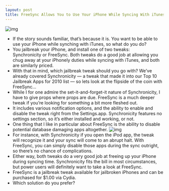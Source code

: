 ```yaml
---
layout: post
title: FreeSync Allows You to Use Your iPhone While Syncing With iTunes
---
```

![img](http://media.idownloadblog.com/wp-content/uploads/2011/02/FreeSync-02.png)
* If the story sounds familiar, that’s because it is. You want to be able to use your iPhone while synching with iTunes, so what do you do?
* You jailbreak your iPhone, and install one of two tweaks: Synchronicity or FreeSync. Both tweaks do a good job at allowing you chug away at your iPhonely duties while syncing with iTunes, and both are similarly priced.
* With that in mind, which jailbreak tweak should you go with? We’ve already covered Synchronicity — a tweak that made it into our Top 10 Jailbreak Apps for 2010 list — so lets look at the flipside of the coin with FreeSync…
* While I for one admire the set-it-and-forget-it nature of Synchronicity, I have to give props where props are due. FreeSync is a much deeper tweak if you’re looking for something a bit more fleshed out.
* It includes various notification options, and the ability to enable and disable the tweak right from the Settings.app. Synchronicity features no settings section, so it’s either installed and working, or not.
* One thing that I like in particular about FreeSync is the ability to disable potential database damaging apps altogether.
![img](http://media.idownloadblog.com/wp-content/uploads/2011/02/FreeSync-01.png)
* For instance, with Synchronicity if you open the iPod app, the tweak will recognize it and your sync will come to an abrupt halt. With FreeSync, you can simply disable those apps during the sync outright, so there’s no chance of complications.
* Either way, both tweaks do a very good job at freeing up your iPhone during syncing time. Synchronicity fits the bill in most circumstances, but power users will definitely want to take a look at FreeSync.
* FreeSync is a jailbreak tweak available for jailbroken iPhones and can be purchased for $1.00 via Cydia.
* Which solution do you prefer?

